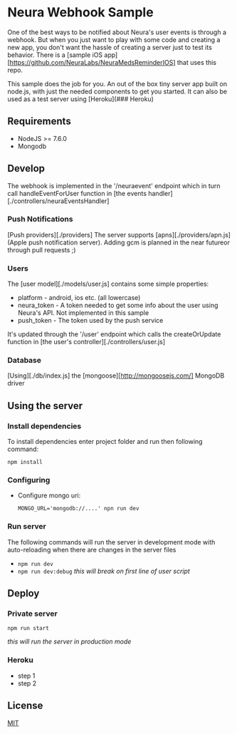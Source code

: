 # Neura Webhook Sample

One of the best ways to be notified about Neura's user events is through a webhook. But when you just want to play with some code and creating a new app, you don't want the hassle of creating a server just to test its behavior. There is a [sample iOS app][https://github.com/NeuraLabs/NeuraMedsReminderIOS] that uses this repo.

This sample does the job for you. An out of the box tiny server app built on node.js, with just the needed components to get you started. It can also be used as a test server using [Heroku](### Heroku)

## Requirements

- NodeJS >= 7.6.0
- Mongodb

## Develop

The webhook is implemented in the '/neuraevent' endpoint which in turn call handleEventForUser function in [the events handler][./controllers/neuraEventsHandler]

### Push Notifications
[Push providers][./providers]
The server supports [apns][./providers/apn.js] (Apple push notification server). Adding gcm is planned in the near futureor through pull requests ;)

### Users
The [user model][./models/user.js] contains some simple properties:
* platform - android, ios etc. (all lowercase)
* neura_token - A token needed to get some info about the user using Neura's API. Not implemented in this sample
* push_token - The token used by the push service

It's updated through the '/user' endpoint which calls the createOrUpdate function in [the user's controller][./controllers/user.js]

### Database
[Using][./db/index.js] the [mongoose][http://mongoosejs.com/] MongoDB driver

## Using the server

### Install dependencies

To install dependencies enter project folder and run then following command:

```
npm install
```

### Configuring

* Configure mongo uri:

    ```
    MONGO_URL='mongodb://....' npn run dev
    ```

### Run server

The following commands will run the server in development mode with auto-reloading when there are changes in the server files

* `npm run dev`
* `npm run dev:debug` *this will break on first line of user script*

## Deploy

### Private server

```
npm run start
```
*this will run the server in production mode*

### Heroku

* step 1
* step 2

## License
[MIT](LICENSE)
